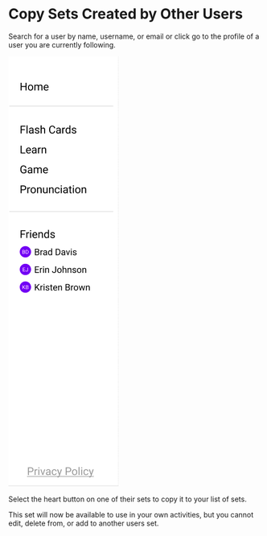 # Copy Sets Created by Other Users

Search for a user by name, username, or email or click go to the profile of a user you are currently following.

![User on Sidebar](./images/sidebar.png)

Select the heart button on one of their sets to copy it to your list of sets.

This set will now be available to use in your own activities, but you cannot edit, delete from, or add to another users set.
